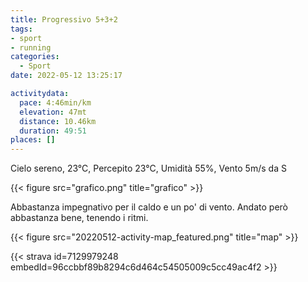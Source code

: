 ```yaml
---
title: Progressivo 5+3+2
tags:
- sport
- running
categories: 
  - Sport
date: 2022-05-12 13:25:17

activitydata:
  pace: 4:46min/km
  elevation: 47mt
  distance: 10.46km
  duration: 49:51
places: []
---
```


Cielo sereno, 23°C, Percepito 23°C, Umidità 55%, Vento 5m/s da S

{{< figure src="grafico.png" title="grafico" >}}
<!--more-->

Abbastanza impegnativo per il caldo e un po' di vento. Andato però abbastanza bene, tenendo i ritmi.

{{<  figure src="20220512-activity-map_featured.png" title="map" >}}

{{< strava id=7129979248 embedId=96ccbbf89b8294c6d464c54505009c5cc49ac4f2 >}}

